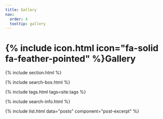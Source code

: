 ```yaml
---
title: Gallery
nav:
  order: 4
  tooltip: gallery
---
```


# {% include icon.html icon="fa-solid fa-feather-pointed" %}Gallery

{% include section.html %}

{% include search-box.html %}

{% include tags.html tags=site.tags %}

{% include search-info.html %}

{% include list.html data="posts" component="post-excerpt" %}
